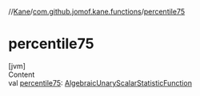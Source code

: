 //[Kane](../index.md)/[com.github.jomof.kane.functions](index.md)/[percentile75](percentile75.md)



# percentile75  
[jvm]  
Content  
val [percentile75](percentile75.md): [AlgebraicUnaryScalarStatisticFunction](-algebraic-unary-scalar-statistic-function/index.md)  



